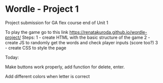 # Wordle - Project 1
Project submission for GA flex course end of Unit 1

To play the game go to this link https://renatakuroda.github.io/wordle-project/
Steps:
1 - create HTML with the basic structure of the game
2 - create JS to randomly get the words and check player inputs (score too?)
3 - create CSS to style the page

Today:

Make buttons work properly, add function for delete, enter. 

Add different colors when letter is correct

